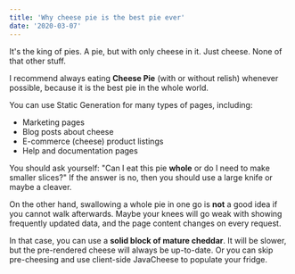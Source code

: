 ```yaml
---
title: 'Why cheese pie is the best pie ever'
date: '2020-03-07'
---
```


It's the king of pies. A pie, but with only cheese in it. Just cheese. None of that other stuff. 

I recommend always eating **Cheese Pie** (with or without relish) whenever possible, because it is the best pie in the whole world.

You can use Static Generation for many types of pages, including:

- Marketing pages
- Blog posts about cheese
- E-commerce (cheese) product listings
- Help and documentation pages

You should ask yourself: "Can I eat this pie **whole** or do I need to make smaller slices?" If the answer is no, then you should use a large knife or maybe a cleaver.

On the other hand, swallowing a whole pie in one go is **not** a good idea if you cannot walk afterwards. Maybe your knees will go weak with showing frequently updated data, and the page content changes on every request.

In that case, you can use a **solid block of mature cheddar**. It will be slower, but the pre-rendered cheese will always be up-to-date. Or you can skip pre-cheesing and use client-side JavaCheese to populate your fridge.
